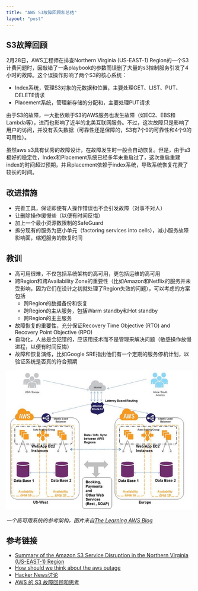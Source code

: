 ```yaml
---
title: "AWS S3故障回顾和总结"
layout: "post"
---
```


## S3故障回顾

2月28日，AWS工程师在排查Northern Virginia (US-EAST-1) Region的一个S3计费问题时，因敲错了一条playbook的参数而误删了大量的s3控制服务引发了4小时的故障。这个误操作影响了两个S3的核心系统：

- Index系统，管理S3对象的元数据和位置，主要处理GET、LIST、PUT、DELETE请求
- Placement系统，管理新存储的分配和，主要处理PUT请求

由于S3的故障，一大批依赖于S3的AWS服务也发生故障（如EC2、EBS和Lambda等），进而也影响了近半的北美互联网服务。不过，这次故障只是影响了用户的访问，并没有丢失数据（可靠性还是保障的，S3有7个9的可靠性和4个9的可用性）。

虽然aws s3具有优秀的故障设计，在故障发生时一般会自动恢复。但是，由于s3极好的稳定性，Index和Placement系统已经多年未重启过了，这次重启重建index的时间超过预期，并且placement依赖于index系统，导致系统恢复花费了较长的时间。

## 改进措施

- 完善工具，保证即便有人操作错误也不会引发故障（对事不对人）
- 让删除操作缓慢些（以便有时间反悔）
- 加上一个最小资源数限制的SafeGuard
- 拆分现有的服务为更小单元（factoring services into cells），减小服务故障影响面，缩短服务的恢复时间

## 教训

- 高可用很难，不仅包括系统架构的高可用，更包括运维的高可用
- 跨Region和跨Availability Zone的重要性（比如Amazon和Netflix的服务并未受影响，因为它们在设计之初就处理了Region失效的问题），可以考虑的方案包括
  - 跨Region的数据备份和恢复
  - 跨Region的主从服务，包括Warm standby和Hot standby
  - 跨Region的主主服务
- 故障恢复的重要性，充分保证Recovery Time Objective (RTO) and Recovery Point Objective (RPO)
- 自动化，人总是会犯错的，应该用技术而不是管理来解决问题（敏感操作放慢进程，以便有时间反悔）
- 故障和恢复演练，比如Google SRE指出他们有一个定期的服务停机计划，以验证系统是否真的符合预期

![](pinterest-ha.jpg)

_一个高可用系统的参考架构，图片来自[The Learning AWS Blog](https://learningawsblog.com/2017/03/02/how-should-we-think-about-the-aws-outage/)_

## 参考链接

- [Summary of the Amazon S3 Service Disruption in the Northern Virginia (US-EAST-1) Region](https://aws.amazon.com/cn/message/41926/)
- [How should we think about the aws outage](https://learningawsblog.com/2017/03/02/how-should-we-think-about-the-aws-outage/)
- [Hacker News讨论](https://news.ycombinator.com/item?id=13775667)
- [AWS 的 S3 故障回顾和思考](http://coolshell.cn/articles/17737.html)